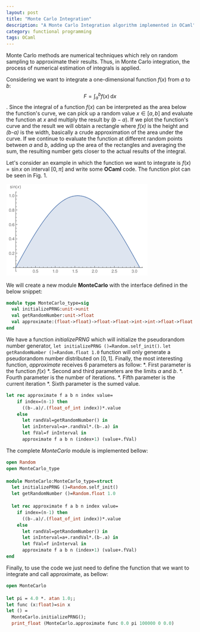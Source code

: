 ```yaml
---
layout: post
title: "Monte Carlo Integration"
description: "A Monte Carlo Integration algorithm implemented in OCaml"
category: functional programming
tags: OCaml
---
```


Monte Carlo methods are numerical techniques which rely on random
sampling to approximate their results. Thus, in Monte Carlo integration,
the process of numerical estimation of integrals is applied.
<!--more-->
Considering we want to integrate a one-dimensional function $f(x)$ from
$\textit{a}$ to $\textit{b}$: $$F=\int_a^b f(x)\,\mathrm{d}x$$. Since the integral of a function $f(x)$ can be
interpreted as the area below the function's curve, we can pick up a random value $x \in [a,b]$ and evaluate the function at $\textit{x}$ and multiply the result by $(b-a)$. If we plot the function's curve and the result we will obtain a rectangle where *f(x)* is the height and *(b-a)* is the width, basically a crude approximation of the area under the curve. If we continue to evaluate the function at different random points between *a* and *b*, adding up the area of the rectangles and averaging the sum, the resulting number gets closer to the actual results of the integral.

Let's consider an example in which the function we want to integrate is $f(x)=\sin{x}$ on interval $[0,\pi]$ and write some **OCaml** code. The function plot can be seen in Fig. 1.

![Fig. 1:sin(x) curve][1]

We will create a new module **MonteCarlo** with the interface defined in the below snippet:
```ocaml
module type MonteCarlo_type=sig
  val initializePRNG:unit->unit
  val getRandomNumber:unit->float
  val approximate:(float->float)->float->float->int->int->float->float  
end
```

We have a function *initializePRNG* which will initialize the pseudorandom number generator, `let initializePRNG ()=Random.self_init()`. `let getRandomNumber ()=Random.float 1.0` function will only generate a pseudorandom number distributed on $[0,1]$. Finally, the most interesting function, *approximate* receives 6 parameters as follow:
*. First parameter is the function $f(x)$
*. Second and third parameters are the limits *a* and *b*.
*. Fourth parameter is the number of iterations.
*. Fifth parameter is the current iteration
*. Sixth parameter is the sumed value.

```ocaml
let rec approximate f a b n index value=
    if index=(n-1) then
      ((b-.a)/.(float_of_int index))*.value
    else
      let randVal=getRandomNumber() in
      let inInterval=a+.randVal*.(b-.a) in
      let fVal=f inInterval in
      approximate f a b n (index+1) (value+.fVal)

```
The complete *MonteCarlo* module is implemented bellow:

```ocaml
open Random
open MonteCarlo_type

module MonteCarlo:MonteCarlo_type=struct
  let initializePRNG ()=Random.self_init()
  let getRandomNumber ()=Random.float 1.0
  
  let rec approximate f a b n index value=
    if index=(n-1) then
      ((b-.a)/.(float_of_int index))*.value
    else
      let randVal=getRandomNumber() in
      let inInterval=a+.randVal*.(b-.a) in
      let fVal=f inInterval in
      approximate f a b n (index+1) (value+.fVal)
end
```

Finally, to use the code we just need to define the function that we want to integrate and call approximate, as bellow:

```ocaml
open MonteCarlo

let pi = 4.0 *. atan 1.0;;
let func (x:float)=sin x
let () = 
  MonteCarlo.initializePRNG();
  print_float (MonteCarlo.approximate func 0.0 pi 100000 0 0.0)

```



[1]: ../resources/integration-sinx-curve.png

